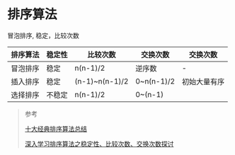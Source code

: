# 排序算法

冒泡排序, 稳定，比较次数

| 排序算法 | 稳定性 | 比较次数 | 交换次数 | 交换次数 |
| ------ | ------ | ------ | ------ | ------ |
| 冒泡排序 | 稳定 | n(n-1)/2 | 逆序数 | - |
| 插入排序 | 稳定 | (n-1)~n(n-1)/2 | 0~n(n-1)/2 | 初始大量有序 |
| 选择排序 | 不稳定 | n(n-1)/2 | 0~(n-1) |

> 参考
>
> [十大经典排序算法总结](https://juejin.im/post/57dcd394a22b9d00610c5ec8)
>
> [深入学习排序算法之稳定性、比较次数、交换次数探讨](https://blog.csdn.net/dreamer2020/article/details/8740244)
